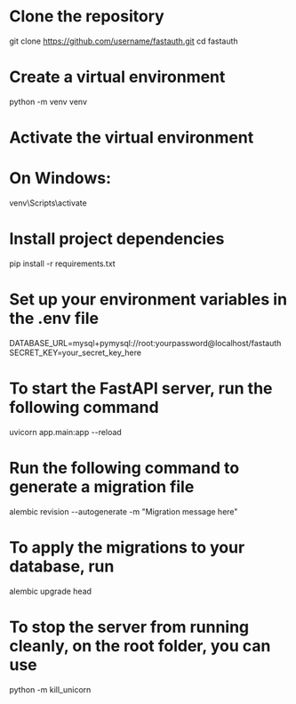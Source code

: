 # Clone the repository
git clone https://github.com/username/fastauth.git
cd fastauth

# Create a virtual environment
python -m venv venv

# Activate the virtual environment
# On Windows:
venv\Scripts\activate

# Install project dependencies
pip install -r requirements.txt

# Set up your environment variables in the .env file
DATABASE_URL=mysql+pymysql://root:yourpassword@localhost/fastauth
SECRET_KEY=your_secret_key_here

# To start the FastAPI server, run the following command
uvicorn app.main:app --reload

# Run the following command to generate a migration file
alembic revision --autogenerate -m "Migration message here"

# To apply the migrations to your database, run
alembic upgrade head

# To stop the server from running cleanly, on the root folder, you can use
python -m kill_unicorn